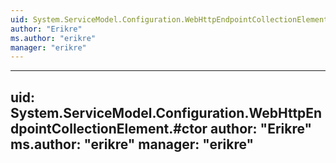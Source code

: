 ```yaml
---
uid: System.ServiceModel.Configuration.WebHttpEndpointCollectionElement
author: "Erikre"
ms.author: "erikre"
manager: "erikre"
---
```


---
uid: System.ServiceModel.Configuration.WebHttpEndpointCollectionElement.#ctor
author: "Erikre"
ms.author: "erikre"
manager: "erikre"
---
